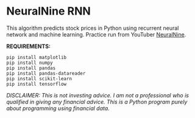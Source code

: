 # NeuralNine RNN
This algorithm predicts stock prices in Python using recurrent neural network and machine learning. Practice run from YouTuber <a href="https://www.youtube.com/watch?v=PuZY9q-aKLw&t=220s">NeuralNine</a>.

<b>REQUIREMENTS:</b>

<pre>
<code>pip install matplotlib
pip install numpy
pip install pandas
pip install pandas-datareader
pip install scikit-learn
pip install tensorflow</code>
</pre>

<i>DISCLAIMER: This is not investing advice. I am not a professional who is qualified in giving any financial advice. This is a Python program purely about programming using financial data.</i>
